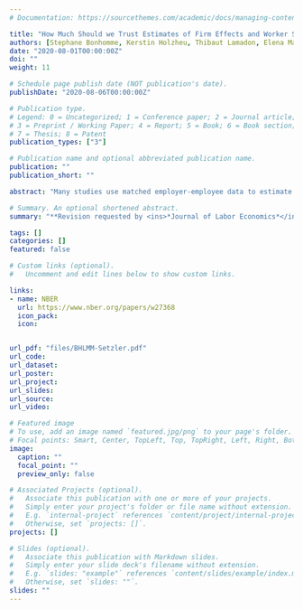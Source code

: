 ```yaml
---
# Documentation: https://sourcethemes.com/academic/docs/managing-content/

title: "How Much Should we Trust Estimates of Firm Effects and Worker Sorting?"
authors: [Stephane Bonhomme, Kerstin Holzheu, Thibaut Lamadon, Elena Manresa, Magne Mogstad, admin]
date: "2020-08-01T00:00:00Z"
doi: ""
weight: 11

# Schedule page publish date (NOT publication's date).
publishDate: "2020-08-06T00:00:00Z"

# Publication type.
# Legend: 0 = Uncategorized; 1 = Conference paper; 2 = Journal article;
# 3 = Preprint / Working Paper; 4 = Report; 5 = Book; 6 = Book section;
# 7 = Thesis; 8 = Patent
publication_types: ["3"]

# Publication name and optional abbreviated publication name.
publication: ""
publication_short: ""

abstract: "Many studies use matched employer-employee data to estimate a statistical model of earnings determination where log-earnings are expressed as the sum of worker effects, firm effects, covariates, and idiosyncratic error terms. Estimates based on this model have produced two influential yet controversial conclusions. First, firm effects typically explain around 20% of the variance of log-earnings, pointing to the importance of firm-specific wage-setting for earnings inequality. Second, the correlation between firm and worker effects is often small and sometimes negative, indicating little if any sorting of high-wage workers to high-paying firms. The objective of this paper is to assess the sensitivity of these conclusions to the biases that arise because of limited mobility of workers across firms. We use employer-employee data from the U.S. and several European countries while taking advantage of both fixed-effects and random-effects methods for bias correction. We find that limited mobility bias is severe and that bias correction is important. Once one corrects for limited mobility bias, firm effects matter less for earnings inequality and worker sorting becomes always positive and typically strong."

# Summary. An optional shortened abstract.
summary: "**Revision requested by <ins>*Journal of Labor Economics*</ins>, March 2021**"

tags: []
categories: []
featured: false

# Custom links (optional).
#   Uncomment and edit lines below to show custom links.

links:
- name: NBER
  url: https://www.nber.org/papers/w27368
  icon_pack:
  icon:


url_pdf: "files/BHLMM-Setzler.pdf"
url_code:
url_dataset:
url_poster:
url_project:
url_slides:
url_source:
url_video:

# Featured image
# To use, add an image named `featured.jpg/png` to your page's folder. 
# Focal points: Smart, Center, TopLeft, Top, TopRight, Left, Right, BottomLeft, Bottom, BottomRight.
image:
  caption: ""
  focal_point: ""
  preview_only: false

# Associated Projects (optional).
#   Associate this publication with one or more of your projects.
#   Simply enter your project's folder or file name without extension.
#   E.g. `internal-project` references `content/project/internal-project/index.md`.
#   Otherwise, set `projects: []`.
projects: []

# Slides (optional).
#   Associate this publication with Markdown slides.
#   Simply enter your slide deck's filename without extension.
#   E.g. `slides: "example"` references `content/slides/example/index.md`.
#   Otherwise, set `slides: ""`.
slides: ""
---
```

